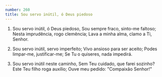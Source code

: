 ```yaml
---
number: 260
title: Sou servo inútil, ó Deus piedoso
---
```


1. Sou servo inútil, ó Deus piedoso,
  Sou sempre fraco, sinto-me faltoso;
  Nesta imprudência, rogo clemência;
  Lava a minha alma, clamo a Ti, Senhor.

2. Sou servo inútil, servo imperfeito;
  Vivo ansioso para ser aceito;
  Podes limpar-me, justificar-me;
  Se Tu o quiseres, nada impedirá.

3. Sou servo inútil neste caminho,
  Sem Teu cuidado, que farei sozinho?
  Este Teu filho roga auxílio;
  Ouve meu pedido: "Compaixão Senhor!"
